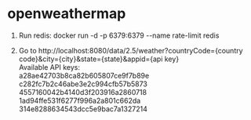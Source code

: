 # openweathermap
1. Run redis:
   docker run -d -p 6379:6379 --name rate-limit redis

2. Go to http://localhost:8080/data/2.5/weather?countryCode={country code}&city={city}&state={state}&appid={api key}
   <br> Available API keys:
   <br> a28ae42703b8ca82b605807ce9f7b89e
   <br> c282fc7b2c46abe3e2c994cfb57b5873
   <br> 4557160042b4140d3f203916a2860718
   <br> 1ad94ffe531f6277f996a2a801c662da
   <br> 314e8288634543dcc5e9bac7a1327214

